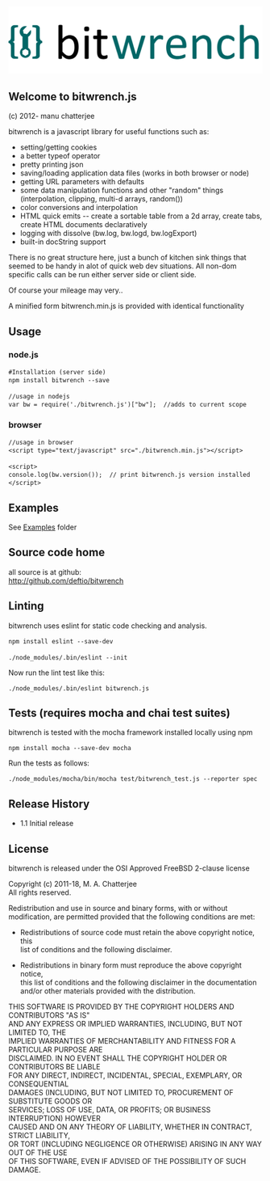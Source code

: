 ![bitwrench](./images/bitwrench-thick-logo.png)

## Welcome to bitwrench.js 

(c) 2012- manu chatterjee 

bitwrench is a javascript library for useful functions such as:

* setting/getting cookies   
* a better typeof operator  
* pretty printing json
* saving/loading application data files (works in both browser or node)
* getting URL parameters with defaults
* some data manipulation functions and other "random" things (interpolation, clipping, multi-d arrays, random())
* color conversions and interpolation
* HTML quick emits -- create a sortable table from a 2d array, create tabs, create HTML documents declaratively
* logging with dissolve (bw.log, bw.logd, bw.logExport)
* built-in docString support


There is no great structure here, just a bunch of kitchen sink things that seemed to be handy in alot of quick web dev situations.    All non-dom specific calls can be run either server side or client side.

Of course your mileage may very..

A minified form bitwrench.min.js is provided with identical functionality

## Usage 

### node.js
```
#Installation (server side)  
npm install bitwrench --save 

//usage in nodejs
var bw = require('./bitwrench.js')["bw"];  //adds to current scope

```

### browser

```
//usage in browser
<script type="text/javascript" src="./bitwrench.min.js"></script>

<script>
console.log(bw.version());  // print bitwrench.js version installed
</script>
```
 
    
## Examples
See [Examples](./examples) folder

## Source code home  
all source is at github:  
http://github.com/deftio/bitwrench  


## Linting 
bitwrench uses eslint for static code checking and analysis.

```
npm install eslint --save-dev

./node_modules/.bin/eslint --init

```
Now run the lint test like this:
```
./node_modules/.bin/eslint bitwrench.js   
```

## Tests  (requires mocha and chai test suites)  
bitwrench is tested with the mocha framework installed locally using npm

```
npm install mocha --save-dev mocha

```

Run the tests as follows:
```
./node_modules/mocha/bin/mocha test/bitwrench_test.js --reporter spec

```

## Release History  
* 1.1 Initial release  
  
## License  
bitwrench is released under the OSI Approved FreeBSD 2-clause license  

Copyright (c) 2011-18, M. A. Chatterjee <deftio at deftio dot com>  
All rights reserved.  
  
Redistribution and use in source and binary forms, with or without  
modification, are permitted provided that the following conditions are met:  
  
* Redistributions of source code must retain the above copyright notice, this  
  list of conditions and the following disclaimer.  

* Redistributions in binary form must reproduce the above copyright notice,  
  this list of conditions and the following disclaimer in the documentation  
  and/or other materials provided with the distribution.  

THIS SOFTWARE IS PROVIDED BY THE COPYRIGHT HOLDERS AND CONTRIBUTORS "AS IS"  
AND ANY EXPRESS OR IMPLIED WARRANTIES, INCLUDING, BUT NOT LIMITED TO, THE  
IMPLIED WARRANTIES OF MERCHANTABILITY AND FITNESS FOR A PARTICULAR PURPOSE ARE  
DISCLAIMED. IN NO EVENT SHALL THE COPYRIGHT HOLDER OR CONTRIBUTORS BE LIABLE  
FOR ANY DIRECT, INDIRECT, INCIDENTAL, SPECIAL, EXEMPLARY, OR CONSEQUENTIAL  
DAMAGES (INCLUDING, BUT NOT LIMITED TO, PROCUREMENT OF SUBSTITUTE GOODS OR  
SERVICES; LOSS OF USE, DATA, OR PROFITS; OR BUSINESS INTERRUPTION) HOWEVER  
CAUSED AND ON ANY THEORY OF LIABILITY, WHETHER IN CONTRACT, STRICT LIABILITY,  
OR TORT (INCLUDING NEGLIGENCE OR OTHERWISE) ARISING IN ANY WAY OUT OF THE USE  
OF THIS SOFTWARE, EVEN IF ADVISED OF THE POSSIBILITY OF SUCH DAMAGE.  




